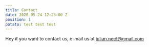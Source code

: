 ```yaml
---
title: Contact
date: 2020-05-24 12:28:00 Z
position: 1
potato: test test test
---
```


Hey if you want to contact us, e-mail us at [julian.neef@gmail.com](mailto:julian.neef@gmail.com)